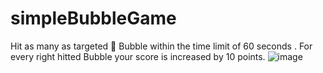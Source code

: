 # simpleBubbleGame
Hit as many as targeted 🎯 Bubble within the time limit of 60 seconds . For every right hitted Bubble your score is increased by 10 points.
![image](https://github.com/K-Nagesh-Nayak/simpleBubbleGame/assets/138570737/b3a3d38f-b9f9-4165-b60c-4ebf3a17b6d1)

